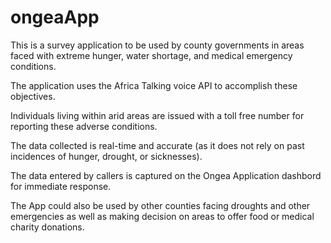 # ongeaApp
This is a survey application to be used by county governments in areas faced with extreme hunger, water shortage, and medical emergency conditions.

The application uses the Africa Talking voice API to accomplish these objectives.

Individuals living within arid areas are issued with a toll free number for reporting these adverse conditions.

The data collected is real-time and accurate (as it does not rely on past incidences of hunger, drought, or sicknesses). 

The data entered by callers is captured on the Ongea Application dashbord for immediate response.

The App could also be used by other counties facing droughts and other emergencies as well as making decision on areas to offer food or medical charity donations.
